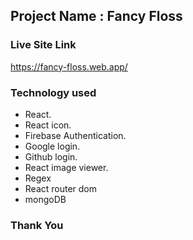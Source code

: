 
## Project Name : Fancy Floss ##

### Live Site Link ###
https://fancy-floss.web.app/

### Technology used ###
* React.
* React icon.
* Firebase Authentication.
* Google login.
* Github login.
* React image viewer.
* Regex
* React router dom
* mongoDB

### Thank You ###